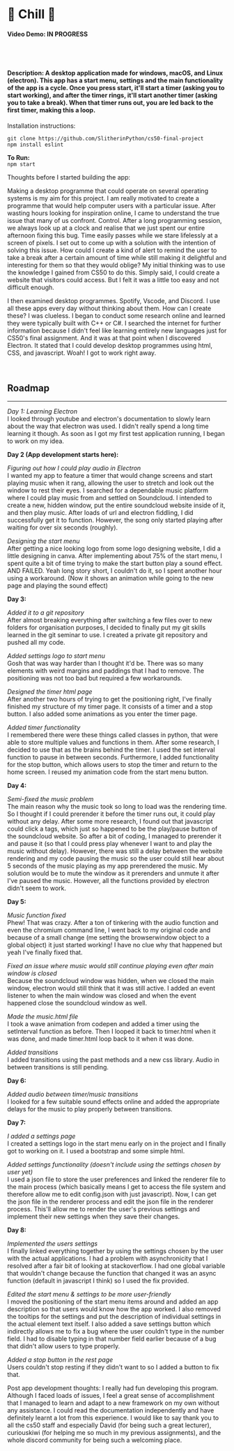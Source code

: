 # 🧊 Chill 🧊

#### Video Demo: IN PROGRESS
<br> <br>

#### Description: A desktop application made for windows, macOS, and Linux (electron). This app has a start menu, settings and the main functionality of the app is a cycle. Once you press start, it'll start a timer (asking you to start working), and after the timer rings, it'll start another timer (asking you to take a break). When that timer runs out, you are led back to the first timer, making this a loop. 

Installation instructions: <br>
```
git clone https://github.com/SlitherinPython/cs50-final-project
npm install eslint
```

**To Run:** <br>
`npm start`

Thoughts before I started building the app: 

Making a desktop programme that could operate on several operating systems is my aim for this project. I am really motivated to create a programme that would help computer users with a particular issue. After wasting hours looking for inspiration online, I came to understand the true issue that many of us confront. Control. After a long programming session, we always look up at a clock and realise that we just spent our entire afternoon fixing this bug. Time easily passes while we stare lifelessly at a screen of pixels. I set out to come up with a solution with the intention of solving this issue. How could I create a kind of alert to remind the user to take a break after a certain amount of time while still making it delightful and interesting for them so that they would oblige? My initial thinking was to use the knowledge I gained from CS50 to do this. Simply said, I could create a website that visitors could access. But I felt it was a little too easy and not difficult enough.

I then examined desktop programmes. Spotify, Vscode, and Discord. I use all these apps every day without thinking about them. How can I create these? I was clueless. I began to conduct some research online and learned they were typically built with C++ or C#. I searched the internet for further information because I didn't feel like learning entirely new languages just for CS50's final assignment. And it was at that point when I discovered Electron. It stated that I could develop desktop programmes using html, CSS, and javascript. Woah! I got to work right away.


  
<br>

## **Roadmap**

<hr>

*Day 1: Learning Electron* <br>
I looked through youtube and electron's documentation to slowly learn about the way that electron was used. I didn't really spend a long time learning it though. As soon as I got my first test application running, I began to work on my idea.


**Day 2 (App development starts here):**

*Figuring out how I could play audio in Electron* <br>
I wanted my app to feature a timer that would change screens and start playing music when it rang, allowing the user to stretch and look out the window to rest their eyes.
I searched for a dependable music platform where I could play music from and settled on Soundcloud. I intended to create a new, hidden window, put the entire soundcloud website inside of it, and then play music. After loads of url and electron fiddling, I did successfully get it to function. However, the song only started playing after waiting for over six seconds (roughly). 

*Designing the start menu* <br>
After getting a nice looking logo from some logo designing website, I did a little designing in canva. After implementing about 75% of the start menu, I spent quite a bit of time trying to make the start button play a sound effect. AND FAILED. Yeah long story short, I couldn't do it, so I spent another hour using a workaround. (Now it shows an animation while going to the new page and playing the sound effect) 

**Day 3:**

*Added it to a git repository* <br>
After almost breaking everything after switching a few files over to new folders for organisation purposes, I decided to finally put my git skills learned in the git seminar to use. I created a private git repository and pushed all my code.

*Added settings logo to start menu* <br>
Gosh that was way harder than I thought it'd be. There was so many elements with weird margins and paddings that I had to remove. The positioning was not too bad but required a few workarounds.

*Designed the timer html page* <br>
After another two hours of trying to get the positioning right, I've finally finished my structure of my timer page. It consists of a timer and a stop button. I also added some animations as you enter the timer page.

*Added timer functionality* <br>
I remembered there were these things called classes in python, that were able to store multiple values and functions in them. After some research, I decided to use that as the brains behind the timer. I used the set interval function to pause in between seconds. Furthermore, I added functionality for the stop button, which allows users to stop the timer and return to the home screen. I reused my animation code from the start menu button.

**Day 4:**

*Semi-fixed the music problem* <br>
The main reason why the music took so long to load was the rendering time. So I thought if I could prerender it before the timer runs out, it could play without any delay. After some more research, I found out that javascript could click a tags, which just so happened to be the play/pause button of the soundcloud website. So after a bit of coding, I managed to prerender it and pause it (so that I could press play whenever I want to and play the music without delay). However, there was still a delay between the website rendering and my code pausing the music so the user could still hear about 5 seconds of the music playing as my app prerendered the music. My solution would be to mute the window as it prerenders and unmute it after I've paused the music. However, all the functions provided by electron didn't seem to work. 

**Day 5:**

*Music function fixed* <br>
Phew! That was crazy. After a ton of tinkering with the audio function and even the chromium command line, I went back to my original code and because of a small change (me setting the browserwindow object to a global object) it just started working! I have no clue why that happened but yeah I've finally fixed that.

*Fixed an issue where music would still continue playing even after main window is closed* <br>
Because the soundcloud window was hidden, when we closed the main window, electron would still think that it was still active. I added an event listener to when the main window was closed and when the event happened close the soundcloud window as well. 

*Made the music.html file* <br>
I took a wave animation from codepen and added a timer using the setInterval function as before. Then I looped it back to timer.html when it was done, and made timer.html loop back to it when it was done. 

*Added transitions* <br>
I added transitions using the past methods and a new css library. Audio in between transitions is still pending.

**Day 6:**

*Added audio between timer/music transitions* <br>
I looked for a few suitable sound effects online and added the appropriate delays for the music to play properly between transitions.

**Day 7:**

*I added a settings page* <br>
I created a settings logo in the start menu early on in the project and I finally got to working on it. I used a bootstrap and some simple html.

*Added settings functionality (doesn't include using the settings chosen by user yet)* <br>
I used a json file to store the user preferences and linked the renderer file to the main process (which basically means I get to access the file system and therefore allow me to edit config.json with just javascript). Now, I can get the json file in the renderer process and edit the json file in the renderer process. This'll allow me to render the user's previous settings and implement their new settings when they save their changes. 

**Day 8:** 

*Implemented the users settings* <br>
I finally linked everything together by using the settings chosen by the user with the actual applications. I had a problem with asynchronicity that I resolved after a fair bit of looking at stackoverflow. I had one global variable that wouldn't change because the function that changed it was an async function (default in javascript I think) so I used the fix provided.

*Edited the start menu & settings to be more user-friendly* <br>
I moved the positioning of the start menu items around and added an app description so that users would know how the app worked. I also removed the tooltips for the settings and put the description of individual settings in the actual element text itself. I also added a save settings button which indirectly allows me to fix a bug where the user couldn't type in the number field. I had to disable typing in that number field earlier because of a bug that didn't allow users to type properly.

*Added a stop button in the rest page* <br>
Users couldn't stop resting if they didn't want to so I added a button to fix that. 



Post app development thoughts: 
I really had fun developing this program. Although I faced loads of issues, I feel a great sense of accomplishment that I managed to learn and adapt to a new framework on my own without any assistance. I could read the documentation independently and have definitely learnt a lot from this experience. I would like to say thank you to all the cs50 staff and especially David (for being such a great lecturer), curiouskiwi (for helping me so much in my previous assignments), and the whole discord community for being such a welcoming place.

